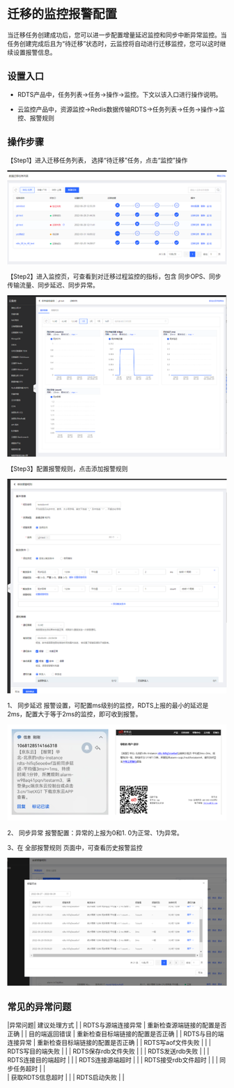 # 迁移的监控报警配置

当迁移任务创建成功后，您可以进一步配置增量延迟监控和同步中断异常监控。当任务创建完成后且为“待迁移”状态时，云监控将自动进行迁移监控，您可以这时继续设置报警信息。

## 设置入口

- RDTS产品中，任务列表->任务->操作->监控。下文以该入口进行操作说明。

- 云监控产品中，资源监控->Redis数据传输RDTS->任务列表->任务->操作->监控、报警规则

## 操作步骤

【Step1】进入迁移任务列表， 选择“待迁移”任务，点击“监控”操作

![](../../../../image/Redis/Migration-Alarm-Rules-1.png)

 
【Step2】进入监控页，可查看到对迁移过程监控的指标，包含 同步OPS、同步传输流量、同步延迟、同步异常。
 
![](../../../../image/Redis/Migration-Alarm-Rules-2.png)

 
【Step3】配置报警规则，点击添加报警规则

![](../../../../image/Redis/Migration-Alarm-Rules-3.png)

1、	同步延迟 报警设置，可配置ms级别的监控，RDTS上报的最小的延迟是2ms，配置大于等于2ms的监控，即可收到报警。
 
![](../../../../image/Redis/Migration-Alarm-Rules-4.png)

2、	同步异常 报警配置：异常的上报为0和1.  0为正常、1为异常。

3、在 全部报警规则 页面中，可查看历史报警监控
 
 
![](../../../../image/Redis/Migration-Alarm-Rules-5.png)

 
 
##  常见的异常问题

|异常问题| 建议处理方式 |
| RDTS与源端连接异常  |  重新检查源端链接的配置是否正确  |
| 目的端返回错误      |  重新检查目标端链接的配置是否正确  |
| RDTS与目的端连接异常  |  重新检查目标端链接的配置是否正确  |
| RDTS写aof文件失败 |      |
| RDTS写目的端失败  |      |
| RDTS保存rdb文件失败  |      |
| RDTS发送rdb失败  |      |
|  RDTS连接目的端超时  |      |
|  RDTS连接源端超时  |      | 
| RDTS接受rdb文件超时  |      | 
| 同步任务超时  |      |  
| 获取RDTS信息超时  |      | 
| RDTS启动失败  |      | 



